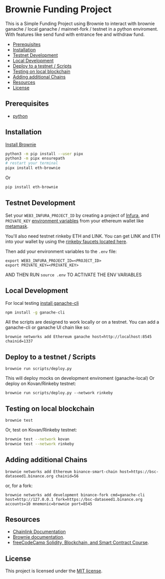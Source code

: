 # Brownie Funding Project

This is a Simple Funding Project using Brownie to interact with brownie ganache / local ganache / mainnet-fork / testnet in a python enviroment. With features like send fund with entrance fee and withdraw fund.

  - [Prerequisites](#prerequisites)
  - [Installation](#installation)
  - [Testnet Development](#testnet-development)
  - [Local Development](#local-development)
  - [Deploy to a testnet / Scripts](#deploy-to-a-testnet--scripts)
  - [Testing on local blockchain](#testing-on-local-blockchain)
  - [Adding additional Chains](#adding-additional-chains)
  - [Resources](#resources)
  - [License](#license)

## Prerequisites

- [python](https://www.python.org/downloads/)

## Installation

[Install Brownie](https://eth-brownie.readthedocs.io/en/stable/install.html)

```bash
python3 -m pip install --user pipx
python3 -m pipx ensurepath
# restart your terminal
pipx install eth-brownie
```
Or
```bash
pip install eth-brownie
```

## Testnet Development

Set your `WEB3_INFURA_PROJECT_ID` by creating a project of [Infura](https://infura.io/), and `PRIVATE_KEY` [environment variables](https://www.twilio.com/blog/2017/01/how-to-set-environment-variables.html) from your ethereum wallet like [metamask](https://metamask.io/).

You'll also need testnet rinkeby ETH and LINK. You can get LINK and ETH into your wallet by using the [rinkeby faucets located here](https://docs.chain.link/docs/link-token-contracts#rinkeby).

Then add your environment variables to the `.env` file:

```
export WEB3_INFURA_PROJECT_ID=<PROJECT_ID>
export PRIVATE_KEY=<PRIVATE_KEY>
```

AND THEN RUN `source .env` TO ACTIVATE THE ENV VARIABLES

## Local Development

For local testing [install ganache-cli](https://www.npmjs.com/package/ganache-cli)
```bash
npm install -g ganache-cli
```

All the scripts are designed to work locally or on a testnet. You can add a ganache-cli or ganache UI chain like so:

```
brownie networks add Ethereum ganache host=http://localhost:8545 chainid=1337
```

## Deploy to a testnet / Scripts

```
brownie run scripts/deploy.py
```

This will deploy mocks on development enviroment (ganache-local)
Or deploy on Kovan/Rinkeby testnet:

```
brownie run scripts/deploy.py --network rinkeby  
```

## Testing on local blockchain

```
brownie test
```

Or, test on Kovan/Rinkeby testnet:

```bash
brownie test --network kovan
brownie test --network rinkeby
```

## Adding additional Chains

```
brownie networks add Ethereum binance-smart-chain host=https://bsc-dataseed1.binance.org chainid=56
```

or, for a fork: 

```
brownie networks add development binance-fork cmd=ganache-cli host=http://127.0.0.1 fork=https://bsc-dataseed1.binance.org accounts=10 mnemonic=brownie port=8545
```

## Resources

* [Chainlink Documentation](https://docs.chain.link/docs)
* [Brownie documentation](https://eth-brownie.readthedocs.io/en/stable/).
* [freeCodeCamp Solidity, Blockchain, and Smart Contract Course](https://www.youtube.com/watch?v=M576WGiDBdQ&list=WL&ab_channel=freeCodeCamp.org).

## License

This project is licensed under the [MIT license](LICENSE).




